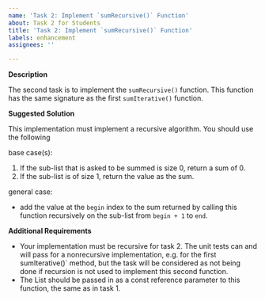 ```yaml
---
name: 'Task 2: Implement `sumRecursive()` Function'
about: Task 2 for Students
title: 'Task 2: Implement `sumRecursive()` Function'
labels: enhancement
assignees: ''

---
```


**Description**

The second task is to implement the `sumRecursive()` function.  This function has the same signature as the first `sumIterative()` function.

**Suggested Solution**

This implementation must implement a recursive algorithm.  You should use the following

base case(s):
1. If the sub-list that is asked to be summed is size 0, return a sum of 0.
2. If the sub-list is of size 1, return the value as the sum.

general case:
- add the value at the `begin` index to the sum returned by calling this function recursively
  on the sub-list from `begin + 1` to `end`.

**Additional Requirements**

- Your implementation must be recursive for task 2.  The unit tests can and will pass for a nonrecursive implementation, e.g. for the first sumIterative()` method, but the task will be considered as not being done if recursion is not used to implement this second function.
- The List should be passed in as a const reference parameter to this function, the same as in task 1.
